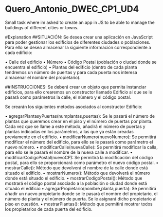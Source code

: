# Quero_Antonio_DWEC_CP1_UD4
Small task where im asked to create an app in JS to be able to manage the buildings of different cities or towns.

#Explanation
##SITUACIÓN:
Se desea crear una aplicación en JavaScript para poder gestionar los edificios de diferentes ciudades o poblaciones. Para ello se desea almacenar la siguiente información correspondiente a cada edificio:

• Calle del edificio
• Número
• Código Postal (población o ciudad donde se encuentra el edificio)
• Plantas del edificio (dentro de cada planta tendremos un número de puertas y para cada puerta nos interesa almacenar el nombre del propietario).

##INSTRUCCIONES:
Se deberá crear un objeto que permita instanciar edificios, para ello crearemos un constructor llamado Edificio al que se le pasará como parámetros la calle, el número y el código postal.

Se crearán los siguientes métodos asociados al constructor Edificio:

• agregarPlantasyPuertas(numplantas,puertas): Se le pasará el número de plantas que queremos crear en el piso y el número de puertas por planta. Cada vez que se llame a este método, añadirá el número de puertas y plantas indicadas en los parámetros, a las que ya están creadas previamente en el edificio.
• modificarNumero(nuevoNumero): Se permitirá modificar el número del edificio, para ello se le pasará como parámetro el nuevo número.
• modificarCalle(nuevaCalle): Se permitirá modificar la calla, para ello se le pasará el nombre de la nueva calle a modificar.
• modificarCodigoPostal(nuevoCP): Se permitirá la modificación del código postal, para ello se proporcionará como parámetro el nuevo código postal.
• mostrarCalle(): Método que devolverá el nombre de la calle donde está situado el edificio.
• mostrarNumero(): Método que devolverá el número donde está situado el edificio.
• mostrarCodigoPostal(): Método que mostrará el código postal asociado a la población o ciudad donde está situado el edificio
• agregarPropietario(nombre,planta,puerta): Se permitirá añadir un nuevo propietario donde se le pasará el nombre del propietario, el número de planta y el número de puerta. Se le asignará dicho propietario al piso en cuestión.
• mostrarPlantas(): Método que permitirá mostrar todos los propietarios de cada puerta del edificio.
